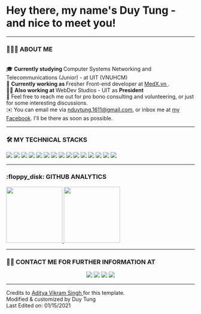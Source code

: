 <h1>Hey there, my name's Duy Tung - and nice to meet you!</h1>

<hr />
<h3>👨🏻‍💻 ABOUT ME</h3>
<br />
🎓 <b>Currently studying </b> Computer Systems Networking and Telecommunications
(Junior) - at UIT (VNUHCM) <br />
🌱 <b> Currently working as </b> Fresher Front-end developer at
<a href="https://www.medx.vn/"> MedX.vn </a>. <br />
🤝🏻 <b> Also working at </b> WebDev Studios - UIT as <b> President </b> <br />
💬 Feel free to reach me out for pro bono consulting and volunteering, or just
for some interesting discussions. <br />
✉️ You can email me via
<a href="mailto:nduytung.1611@gmail.com">nduytung.1611@gmail.com</a>, or inbox
me at <a href="https://facebook.com/Rye1611/"> my Facebook</a>. I'll be there as
soon as possible.

<hr />
<h3>🛠 MY TECHNICAL STACKS</h3>

<img
  src="https://img.shields.io/badge/HTML-239120?style=for-the-badge&logo=html5&logoColor=white"
/>
<img
  src="https://img.shields.io/badge/CSS-239120?&style=for-the-badge&logo=css3&logoColor=white"
/>
<img
  src="https://img.shields.io/badge/JavaScript-F7DF1E?style=for-the-badge&logo=javascript&logoColor=black"
/>
<img
  src="https://img.shields.io/badge/React-20232A?style=for-the-badge&logo=react&logoColor=61DAFB"
/>
<img
  src="https://img.shields.io/badge/Bootstrap-563D7C?style=for-the-badge&logo=bootstrap&logoColor=white"
/>
<img
  src="https://img.shields.io/badge/Tailwind_CSS-38B2AC?style=for-the-badge&logo=tailwind-css&logoColor=white"
/>
<img
  src="https://img.shields.io/badge/TypeScript-007ACC?style=for-the-badge&logo=typescript&logoColor=white"
/>
<img
  src="https://img.shields.io/badge/Node.js-43853D?style=for-the-badge&logo=node.js&logoColor=white"
/>
<img src="https://img.shields.io/badge/Express.js-404D59?style=for-the-badge" />
<img
  src="https://img.shields.io/badge/MongoDB-4EA94B?style=for-the-badge&logo=mongodb&logoColor=white"
/>
<img
  src="https://img.shields.io/badge/React_Native-20232A?style=for-the-badge&logo=react&logoColor=61DAFB"
/>
<img
  src="https://img.shields.io/badge/Heroku-430098?style=for-the-badge&logo=heroku&logoColor=white"
/>
<img
  src="https://img.shields.io/badge/Redux-593D88?style=for-the-badge&logo=redux&logoColor=white"
/>
<img
  src="https://img.shields.io/badge/C-00599C?style=for-the-badge&logo=c&logoColor=white"
/>
<img
  src="https://img.shields.io/badge/C%2B%2B-00599C?style=for-the-badge&logo=c%2B%2B&logoColor=white"
/>

<hr />
<h3>:floppy_disk: GITHUB ANALYTICS</h3>

<p align="left">
  <a href="https://github.com/nduytung">
    <img
      height="150em"
      src="https://github-readme-stats-eight-theta.vercel.app/api?username=nduytung&show_icons=true&theme=material-palenight&include_all_commits=true&count_private=true"
    />
    <img
      height="150em"
      src="https://github-readme-stats-eight-theta.vercel.app/api/top-langs/?username=nduytung&layout=compact&langs_count=8&theme=material-palenight"
    />
  </a>
</p>

<hr />
<h3>🤝🏻 CONTACT ME FOR FURTHER INFORMATION AT</h3>

<p align="center">
  <a href="https://linkedin.com/in/nduytung"
    ><img
      src="https://img.shields.io/badge/LinkedIn-0077B5?style=for-the-badge&logo=linkedin&logoColor=white"
  /></a>
  <a href="mailto:nduytung.1611@gmail.com"
    ><img
      src="https://img.shields.io/badge/Gmail-D14836?style=for-the-badge&logo=gmail&logoColor=white"
  /></a>
  <a href="https://www.instagram.com/dt.n__/"
    ><img
      src="https://img.shields.io/badge/Instagram-E4405F?style=for-the-badge&logo=instagram&logoColor=white"
  /></a>
  <a href="https://facebook.com/Rye1611/"
    ><img
      src="https://img.shields.io/badge/Facebook-1877F2?style=for-the-badge&logo=facebook&logoColor=white"
  /></a>
</p>

<hr />
Credits to <a href="https://github.com/AVS1508"> Aditya Vikram Singh </a> for this template.
<br />
Modified & customized by Duy Tung <br />
Last Edited on: 01/15/2021 <br />
